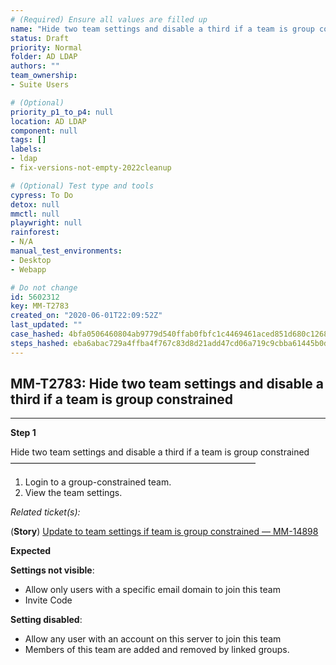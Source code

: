 ```yaml
---
# (Required) Ensure all values are filled up
name: "Hide two team settings and disable a third if a team is group constrained"
status: Draft
priority: Normal
folder: AD LDAP
authors: ""
team_ownership: 
- Suite Users

# (Optional)
priority_p1_to_p4: null
location: AD LDAP
component: null
tags: []
labels: 
- ldap
- fix-versions-not-empty-2022cleanup

# (Optional) Test type and tools
cypress: To Do
detox: null
mmctl: null
playwright: null
rainforest: 
- N/A
manual_test_environments: 
- Desktop
- Webapp

# Do not change
id: 5602312
key: MM-T2783
created_on: "2020-06-01T22:09:52Z"
last_updated: ""
case_hashed: 4bfa0506460804ab9779d540ffab0fbfc1c4469461aced851d680c126845ea77885e577b34f4b518c89b096553d52f29
steps_hashed: eba6abac729a4ffba4f767c83d8d21add47cd06a719c9cbba61445b0d5c0de72571de1b8ff467afd3271922813762370
---
```


<!-- (Auto-generated) Based on frontmatter's "key" and "name" -->

## MM-T2783: Hide two team settings and disable a third if a team is group constrained

---

**Step 1**

Hide two team settings and disable a third if a team is group constrained\
————————————————————————————

1. Login to a group-constrained team.
2. View the team settings.

_Related ticket(s):_

(**Story**) [Update to team settings if team is group constrained — MM-14898](https://mattermost.atlassian.net/browse/MM-14898)

**Expected**

**Settings not visible**:

- Allow only users with a specific email domain to join this team
- Invite Code

**Setting disabled**:

- Allow any user with an account on this server to join this team
- Members of this team are added and removed by linked groups.
